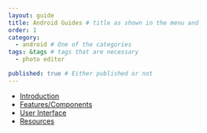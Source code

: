 ```yaml
---
layout: guide
title: Android Guides # title as shown in the menu and 
order: 1
category: 
  - android # One of the categories
tags: &tags # tags that are necessary
  - photo editor 

published: true # Either published or not 
---
```


- [Introduction](introduction)
- [Features/Components](features)
- [User Interface](ui)
- [Resources](resources)
  